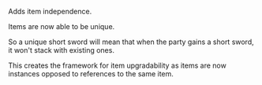 Adds item independence.

Items are now able to be unique.

So a unique short sword will mean that when the party gains a short sword, it won't stack with existing ones.

This creates the framework for item upgradability as items are now instances opposed to references to the same item.

